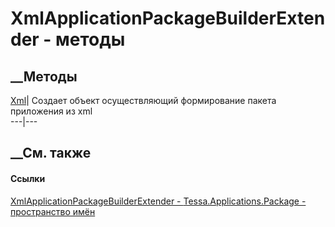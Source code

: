 # XmlApplicationPackageBuilderExtender - методы
##  __Методы
[Xml](M_Tessa_Applications_Package_XmlApplicationPackageBuilderExtender_Xml.htm)|
Создает объект осуществляющий формирование пакета приложения из xml  
---|---  
## __См. также
#### Ссылки
[XmlApplicationPackageBuilderExtender -
](T_Tessa_Applications_Package_XmlApplicationPackageBuilderExtender.htm)
[Tessa.Applications.Package - пространство
имён](N_Tessa_Applications_Package.htm)
